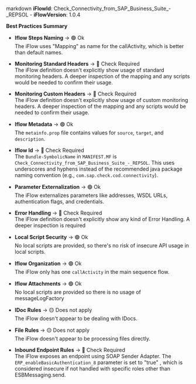 markdown
**iFlowId**: Check_Connectivity_from_SAP_Business_Suite_-_REPSOL - **iFlowVersion**: 1.0.4

**Best Practices Summary**
- **Iflow Steps Naming** -> 🟢 Ok\
The iFlow uses "Mapping" as name for the callActivity, which is better than default names.

- **Monitoring Standard Headers** -> 🔴 Check Required\
The iFlow definition doesn't explicitly show usage of standard monitoring headers. A deeper inspection of the mapping and any scripts would be needed to confirm their usage.

- **Monitoring Custom Headers** -> 🔴 Check Required\
The iFlow definition doesn't explicitly show usage of custom monitoring headers. A deeper inspection of the mapping and any scripts would be needed to confirm their usage.

- **Iflow Metadata** -> 🟢 Ok\
The `metainfo.prop` file contains values for `source`, `target`, and `description`.

- **Iflow Id** -> 🔴 Check Required\
The `Bundle-SymbolicName` in `MANIFEST.MF` is `Check_Connectivity_from_SAP_Business_Suite_-_REPSOL`. This uses underscores and hyphens instead of the recommended java package naming convention (e.g., `com.sap.check.cod.connectivity`).

- **Parameter Externalization** -> 🟢 Ok\
The iFlow externalizes parameters like addresses, WSDL URLs, authentication flags, and credentials.

- **Error Handling** -> 🔴 Check Required\
The iFlow definition doesn't explicitly show any kind of Error Handling. A deeper inspection is required

- **Local Script Security** -> 🟢 Ok\
No local scripts are provided, so there's no risk of insecure API usage in local scripts.

- **Iflow Organization** -> 🟢 Ok\
The iFlow only has one `callActivity` in the main sequence flow.

- **Iflow Attachments** -> 🟢 Ok\
No local scripts are provided so there is no usage of messageLogFactory

- **IDoc Rules** -> 🟡 Does not apply\
The iFlow doesn't appear to be dealing with IDocs.

- **File Rules** -> 🟡 Does not apply\
The iFlow doesn't appear to be processing files directly.

- **Inbound Endpoint Rules** -> 🔴 Check Required\
The iFlow exposes an endpoint using SOAP Sender Adapter. The `ERP_enableBasicAuthentication_8` parameter is set to "true" , which is considered insecure if not handled with specific roles other than ESBMessaging.send.
